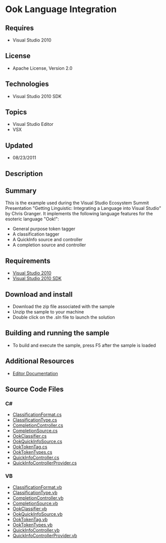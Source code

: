 # Ook Language Integration
## Requires
- Visual Studio 2010
## License
- Apache License, Version 2.0
## Technologies
- Visual Studio 2010 SDK
## Topics
- Visual Studio Editor
- VSX
## Updated
- 08/23/2011
## Description

<h2>Summary</h2>
<p>This is the example used during the Visual Studio Ecosystem Summit Presentation &quot;Getting Linguistic: Integrating a Language into Visual Studio&quot; by Chris Granger. It implements the following language features for the esoteric language &quot;Ook!&quot;:</p>
<ul>
<li>General purpose token tagger </li><li>A classification tagger </li><li>A QuickInfo source and controller </li><li>A completion source and controller </li></ul>
<h2>Requirements</h2>
<ul>
<li><a href="http://www.microsoft.com/visualstudio/en-us/try/default.mspx#download">Visual Studio 2010
</a></li><li><a href="http://www.microsoft.com/downloads/details.aspx?FamilyID=cb82d35c-1632-4370-acfb-83c01c2ece24&displaylang=en">Visual Studio 2010 SDK
</a></li></ul>
<h2>Download and install</h2>
<ul>
<li>Download the zip file associated with the sample </li><li>Unzip the sample to your machine </li><li>Double click on the .sln file to launch the solution </li></ul>
<h2>Building and running the sample</h2>
<ul>
<li>To build and execute the sample, press F5 after the sample is loaded </li></ul>
<h2>Additional Resources</h2>
<ul>
<li><a href="http://msdn.microsoft.com/en-us/library/dd885242(VS.100).aspx">Editor Documentation
</a></li></ul>
<h2>Source Code Files</h2>
<h3><strong>C#</strong></h3>
<ul>
<li><a href="http://code.msdn.microsoft.com/Ook-Language-Integration-13038284/sourcecode?fileId=41687&pathId=1208426505">ClassificationFormat.cs
</a></li><li><a href="http://code.msdn.microsoft.com/Ook-Language-Integration-13038284/sourcecode?fileId=41687&pathId=217314705">ClassificationType.cs
</a></li><li><a href="http://code.msdn.microsoft.com/Ook-Language-Integration-13038284/sourcecode?fileId=41687&pathId=1396168284">CompletionController.cs
</a></li><li><a href="http://code.msdn.microsoft.com/Ook-Language-Integration-13038284/sourcecode?fileId=41687&pathId=1146046941">CompletionSource.cs
</a></li><li><a href="http://code.msdn.microsoft.com/Ook-Language-Integration-13038284/sourcecode?fileId=41687&pathId=852737647">OokClassifier.cs
</a></li><li><a href="http://code.msdn.microsoft.com/Ook-Language-Integration-13038284/sourcecode?fileId=41687&pathId=1224020969">OokQuickInfoSource.cs
</a></li><li><a href="http://code.msdn.microsoft.com/Ook-Language-Integration-13038284/sourcecode?fileId=41687&pathId=801301182">OokTokenTag.cs
</a></li><li><a href="http://code.msdn.microsoft.com/Ook-Language-Integration-13038284/sourcecode?fileId=41687&pathId=2092022791">OokTokenTypes.cs
</a></li><li><a href="http://code.msdn.microsoft.com/Ook-Language-Integration-13038284/sourcecode?fileId=41687&pathId=674416691">QuickInfoController.cs
</a></li><li><a href="http://code.msdn.microsoft.com/Ook-Language-Integration-13038284/sourcecode?fileId=41687&pathId=505465675">QuickInfoControllerProvider.cs
</a></li></ul>
<h3><strong>VB</strong></h3>
<ul>
<li><a href="http://code.msdn.microsoft.com/Ook-Language-Integration-13038284/sourcecode?fileId=41688&pathId=1195584241">ClassificationFormat.vb
</a></li><li><a href="http://code.msdn.microsoft.com/Ook-Language-Integration-13038284/sourcecode?fileId=41688&pathId=1197643046">ClassificationType.vb
</a></li><li><a href="http://code.msdn.microsoft.com/Ook-Language-Integration-13038284/sourcecode?fileId=41688&pathId=128618459">CompletionController.vb
</a></li><li><a href="http://code.msdn.microsoft.com/Ook-Language-Integration-13038284/sourcecode?fileId=41688&pathId=125972280">CompletionSource.vb
</a></li><li><a href="http://code.msdn.microsoft.com/Ook-Language-Integration-13038284/sourcecode?fileId=41688&pathId=1644163644">OokClassifier.vb
</a></li><li><a href="http://code.msdn.microsoft.com/Ook-Language-Integration-13038284/sourcecode?fileId=41688&pathId=1826236858">OokQuickInfoSource.vb
</a></li><li><a href="http://code.msdn.microsoft.com/Ook-Language-Integration-13038284/sourcecode?fileId=41688&pathId=1836159158">OokTokenTag.vb
</a></li><li><a href="http://code.msdn.microsoft.com/Ook-Language-Integration-13038284/sourcecode?fileId=41688&pathId=1957733164">OokTokenTypes.vb
</a></li><li><a href="http://code.msdn.microsoft.com/Ook-Language-Integration-13038284/sourcecode?fileId=41688&pathId=2105594328">QuickInfoController.vb
</a></li><li><a href="http://code.msdn.microsoft.com/Ook-Language-Integration-13038284/sourcecode?fileId=41688&pathId=77849367">QuickInfoControllerProvider.vb
</a></li></ul>
